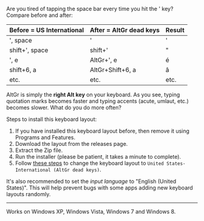 Are you tired of tapping the space bar every time you hit the ' key? Compare before and after:

| **Before = US International** | **After = AltGr dead keys** | **Result** |
|:------------------------------|:----------------------------|:-----------|
| ', space | ' | ' |
| shift+', space | shift+' | " |
| ', e | AltGr+', e | é |
| shift+6, a | AltGr+Shift+6, a | â |
| etc. | etc. | etc. |

AltGr is simply the **right Alt key** on your keyboard. As you see, typing quotation marks becomes faster and typing accents (acute, umlaut, etc.) becomes slower. What do you do more often?

Steps to install this keyboard layout:
  1. If you have installed this keyboard layout before, then remove it using Programs and Features.
  1. Download the layout from the releases page.
  1. Extract the Zip file.
  1. Run the installer (please be patient, it takes a minute to complete).
  1. Follow [these steps](http://windows.microsoft.com/en-US/windows7/Change-your-keyboard-layout) to change the keyboard layout to `United States-International (AltGr dead keys)`.

It's also recommended to set the *input language* to "English (United States)". This will help prevent bugs with some apps adding new keyboard layouts randomly.

---


Works on Windows XP, Windows Vista, Windows 7 and Windows 8.

